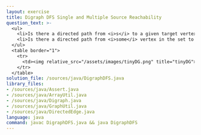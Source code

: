 ```yaml
---
layout: exercise
title: Digraph DFS Single and Multiple Source Reachability
question_text: >-
  <ul>
    <li>Is there a directed path from <i>s</i> to a given target vertex <i>v</i>?</li>
    <li>Is there a directed path from <i>some</i> vertex in the set to a given target vertex <i>v</i>?</li>
  </ul>
  <table border="1">
    <tr>
      <td><img relative_src="/assets/images/tinyDG.png" title="tinyDG"></td>
    </tr>
  </table>
solution_file: /sources/java/DigraphDFS.java
library_files:
- /sources/java/Assert.java
- /sources/java/ArrayUtil.java
- /sources/java/Digraph.java
- /sources/java/GraphUtil.java
- /sources/java/DirectedEdge.java
language: java
command: javac DigraphDFS.java && java DigraphDFS
---
```

